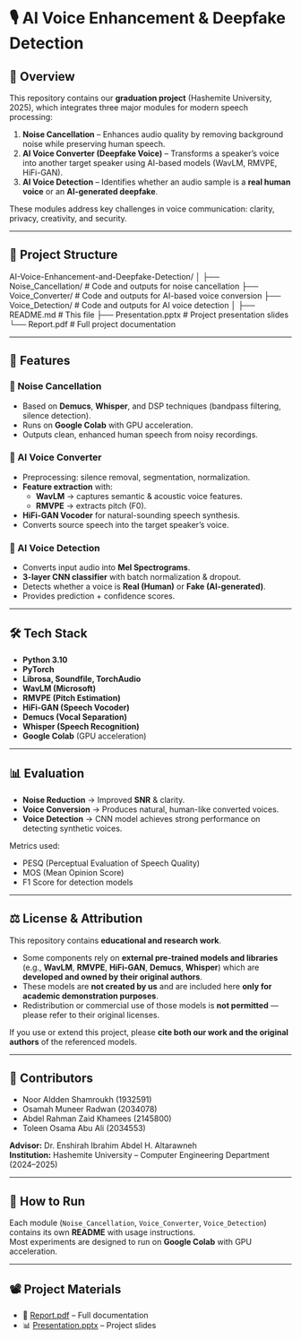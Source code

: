 # 🎙️ AI Voice Enhancement & Deepfake Detection

## 📌 Overview
This repository contains our **graduation project** (Hashemite University, 2025), which integrates three major modules for modern speech processing:

1. **Noise Cancellation** – Enhances audio quality by removing background noise while preserving human speech.
2. **AI Voice Converter (Deepfake Voice)** – Transforms a speaker’s voice into another target speaker using AI-based models (WavLM, RMVPE, HiFi-GAN).
3. **AI Voice Detection** – Identifies whether an audio sample is a **real human voice** or an **AI-generated deepfake**.

These modules address key challenges in voice communication: clarity, privacy, creativity, and security.

---

## 📂 Project Structure
AI-Voice-Enhancement-and-Deepfake-Detection/
│
├── Noise_Cancellation/ # Code and outputs for noise cancellation
├── Voice_Converter/ # Code and outputs for AI-based voice conversion
├── Voice_Detection/ # Code and outputs for AI voice detection
│
├── README.md # This file
├── Presentation.pptx # Project presentation slides
└── Report.pdf # Full project documentation

---

## 🚀 Features

### 🔹 Noise Cancellation
- Based on **Demucs**, **Whisper**, and DSP techniques (bandpass filtering, silence detection).
- Runs on **Google Colab** with GPU acceleration.
- Outputs clean, enhanced human speech from noisy recordings.

### 🔹 AI Voice Converter
- Preprocessing: silence removal, segmentation, normalization.
- **Feature extraction** with:
  - **WavLM** → captures semantic & acoustic voice features.
  - **RMVPE** → extracts pitch (F0).
- **HiFi-GAN Vocoder** for natural-sounding speech synthesis.
- Converts source speech into the target speaker’s voice.

### 🔹 AI Voice Detection
- Converts input audio into **Mel Spectrograms**.
- **3-layer CNN classifier** with batch normalization & dropout.
- Detects whether a voice is **Real (Human)** or **Fake (AI-generated)**.
- Provides prediction + confidence scores.

---

## 🛠️ Tech Stack
- **Python 3.10**
- **PyTorch**
- **Librosa, Soundfile, TorchAudio**
- **WavLM (Microsoft)**
- **RMVPE (Pitch Estimation)**
- **HiFi-GAN (Speech Vocoder)**
- **Demucs (Vocal Separation)**
- **Whisper (Speech Recognition)**
- **Google Colab** (GPU acceleration)

---

## 📊 Evaluation
- **Noise Reduction** → Improved **SNR** & clarity.
- **Voice Conversion** → Produces natural, human-like converted voices.
- **Voice Detection** → CNN model achieves strong performance on detecting synthetic voices.

Metrics used:
- PESQ (Perceptual Evaluation of Speech Quality)  
- MOS (Mean Opinion Score)  
- F1 Score for detection models  

---

## ⚖️ License & Attribution
This repository contains **educational and research work**.  

- Some components rely on **external pre-trained models and libraries** (e.g., **WavLM**, **RMVPE**, **HiFi-GAN**, **Demucs**, **Whisper**) which are **developed and owned by their original authors**.  
- These models are **not created by us** and are included here **only for academic demonstration purposes**.  
- Redistribution or commercial use of those models is **not permitted** — please refer to their original licenses.  

If you use or extend this project, please **cite both our work and the original authors** of the referenced models.

---

## 📌 Contributors
- Noor Aldden Shamroukh (1932591)  
- Osamah Muneer Radwan (2034078)  
- Abdel Rahman Zaid Khamees (2145800)  
- Toleen Osama Abu Ali (2034553)  

**Advisor:** Dr. Enshirah Ibrahim Abdel H. Altarawneh  
**Institution:** Hashemite University – Computer Engineering Department (2024–2025)

---

## 📜 How to Run
Each module (`Noise_Cancellation`, `Voice_Converter`, `Voice_Detection`) contains its own **README** with usage instructions.  
Most experiments are designed to run on **Google Colab** with GPU acceleration.  

---

## 📽️ Project Materials
- 📑 [Report.pdf](./GPT2_documentation) – Full documentation  
- 📊 [Presentation.pptx](./GPT2_Presentation (FINAL)) – Project slides
